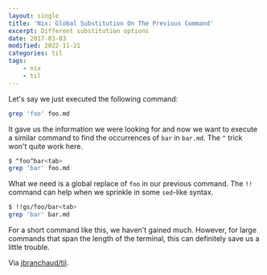 ```yaml
---
layout: single
title: 'Nix: Global Substitution On The Previous Command'
excerpt: Different substitution options
date: 2017-03-03
modified: 2022-11-21
categories: til
tags:
    - nix
    - til
---
```


Let's say we just executed the following command:

```bash
grep 'foo' foo.md
```

It gave us the information we were looking for and now we want to execute
a similar command to find the occurrences of `bar` in `bar.md`. The `^`
trick won't quite work here.

```bash
$ ^foo^bar<tab>
grep 'bar' foo.md
```

What we need is a global replace of `foo` in our previous command. The `!!`
command can help when we sprinkle in some `sed`-like syntax.

```bash
$ !!gs/foo/bar<tab>
grep 'bar' bar.md
```

For a short command like this, we haven't gained much. However, for large
commands that span the length of the terminal, this can definitely save us
a little trouble.

Via [jbranchaud/til](https://github.com/jbranchaud/til).
